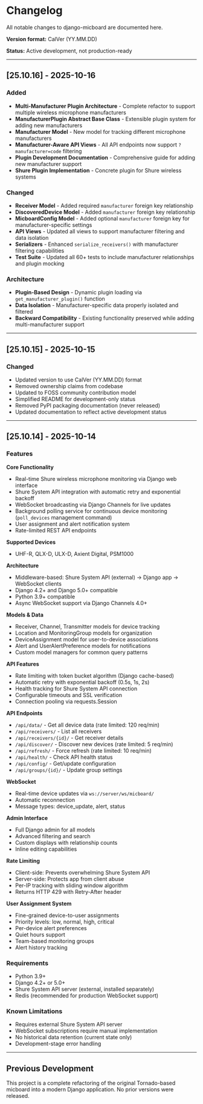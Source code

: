 # Changelog

All notable changes to django-micboard are documented here.

**Version format:** CalVer (YY.MM.DD)

**Status:** Active development, not production-ready

---

## [25.10.16] - 2025-10-16

### Added
- **Multi-Manufacturer Plugin Architecture** - Complete refactor to support multiple wireless microphone manufacturers
- **ManufacturerPlugin Abstract Base Class** - Extensible plugin system for adding new manufacturers
- **Manufacturer Model** - New model for tracking different microphone manufacturers
- **Manufacturer-Aware API Views** - All API endpoints now support `?manufacturer=code` filtering
- **Plugin Development Documentation** - Comprehensive guide for adding new manufacturer support
- **Shure Plugin Implementation** - Concrete plugin for Shure wireless systems

### Changed
- **Receiver Model** - Added required `manufacturer` foreign key relationship
- **DiscoveredDevice Model** - Added `manufacturer` foreign key relationship
- **MicboardConfig Model** - Added optional `manufacturer` foreign key for manufacturer-specific settings
- **API Views** - Updated all views to support manufacturer filtering and data isolation
- **Serializers** - Enhanced `serialize_receivers()` with manufacturer filtering capabilities
- **Test Suite** - Updated all 60+ tests to include manufacturer relationships and plugin mocking

### Architecture
- **Plugin-Based Design** - Dynamic plugin loading via `get_manufacturer_plugin()` function
- **Data Isolation** - Manufacturer-specific data properly isolated and filtered
- **Backward Compatibility** - Existing functionality preserved while adding multi-manufacturer support

---

## [25.10.15] - 2025-10-15

### Changed
- Updated version to use CalVer (YY.MM.DD) format
- Removed ownership claims from codebase
- Updated to FOSS community contribution model
- Simplified README for development-only status
- Removed PyPI packaging documentation (never released)
- Updated documentation to reflect active development status

---

## [25.10.14] - 2025-10-14

### Features

**Core Functionality**
- Real-time Shure wireless microphone monitoring via Django web interface
- Shure System API integration with automatic retry and exponential backoff
- WebSocket broadcasting via Django Channels for live updates
- Background polling service for continuous device monitoring (`poll_devices` management command)
- User assignment and alert notification system
- Rate-limited REST API endpoints

**Supported Devices**
- UHF-R, QLX-D, ULX-D, Axient Digital, PSM1000

**Architecture**
- Middleware-based: Shure System API (external) → Django app → WebSocket clients
- Django 4.2+ and Django 5.0+ compatible
- Python 3.9+ compatible
- Async WebSocket support via Django Channels 4.0+

**Models & Data**
- Receiver, Channel, Transmitter models for device tracking
- Location and MonitoringGroup models for organization
- DeviceAssignment model for user-to-device associations
- Alert and UserAlertPreference models for notifications
- Custom model managers for common query patterns

**API Features**
- Rate limiting with token bucket algorithm (Django cache-based)
- Automatic retry with exponential backoff (0.5s, 1s, 2s)
- Health tracking for Shure System API connection
- Configurable timeouts and SSL verification
- Connection pooling via requests.Session

**API Endpoints**
- `/api/data/` - Get all device data (rate limited: 120 req/min)
- `/api/receivers/` - List all receivers
- `/api/receivers/{id}/` - Get receiver details
- `/api/discover/` - Discover new devices (rate limited: 5 req/min)
- `/api/refresh/` - Force refresh (rate limited: 10 req/min)
- `/api/health/` - Check API health status
- `/api/config/` - Get/update configuration
- `/api/groups/{id}/` - Update group settings

**WebSocket**
- Real-time device updates via `ws://server/ws/micboard/`
- Automatic reconnection
- Message types: device_update, alert, status

**Admin Interface**
- Full Django admin for all models
- Advanced filtering and search
- Custom displays with relationship counts
- Inline editing capabilities

**Rate Limiting**
- Client-side: Prevents overwhelming Shure System API
- Server-side: Protects app from client abuse
- Per-IP tracking with sliding window algorithm
- Returns HTTP 429 with Retry-After header

**User Assignment System**
- Fine-grained device-to-user assignments
- Priority levels: low, normal, high, critical
- Per-device alert preferences
- Quiet hours support
- Team-based monitoring groups
- Alert history tracking

### Requirements

- Python 3.9+
- Django 4.2+ or 5.0+
- Shure System API server (external, installed separately)
- Redis (recommended for production WebSocket support)

### Known Limitations

- Requires external Shure System API server
- WebSocket subscriptions require manual implementation
- No historical data retention (current state only)
- Development-stage error handling

---

## Previous Development

This project is a complete refactoring of the original Tornado-based micboard into a modern Django application. No prior versions were released.
